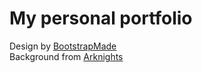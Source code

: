 # My personal portfolio  
Design by [BootstrapMade](https://bootstrapmade.com)  
Background from [Arknights](https://www.arknights.global)
